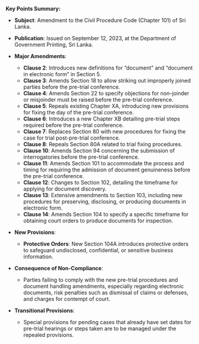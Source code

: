 **Key Points Summary:**

- **Subject**: Amendment to the Civil Procedure Code (Chapter 101) of Sri Lanka.
- **Publication**: Issued on September 12, 2023, at the Department of Government Printing, Sri Lanka.
- **Major Amendments**:
  - **Clause 2**: Introduces new definitions for “document” and “document in electronic form” in Section 5.
  - **Clause 3**: Amends Section 18 to allow striking out improperly joined parties before the pre-trial conference.
  - **Clause 4**: Amends Section 22 to specify objections for non-joinder or misjoinder must be raised before the pre-trial conference.
  - **Clause 5**: Repeals existing Chapter XA, introducing new provisions for fixing the day of the pre-trial conference.
  - **Clause 6**: Introduces a new Chapter XB detailing pre-trial steps required before the pre-trial conference.
  - **Clause 7**: Replaces Section 80 with new procedures for fixing the case for trial post-pre-trial conference.
  - **Clause 8**: Repeals Section 80A related to trial fixing procedures.
  - **Clause 10**: Amends Section 94 concerning the submission of interrogatories before the pre-trial conference.
  - **Clause 11**: Amends Section 101 to accommodate the process and timing for requiring the admission of document genuineness before the pre-trial conference.
  - **Clause 12**: Changes to Section 102, detailing the timeframe for applying for document discovery.
  - **Clause 13**: Extensive amendments to Section 103, including new procedures for preserving, disclosing, or producing documents in electronic form.
  - **Clause 14**: Amends Section 104 to specify a specific timeframe for obtaining court orders to produce documents for inspection.

- **New Provisions**:
  - **Protective Orders**: New Section 104A introduces protective orders to safeguard undisclosed, confidential, or sensitive business information.
  
- **Consequence of Non-Compliance**:
  - Parties failing to comply with the new pre-trial procedures and document handling amendments, especially regarding electronic documents, risk penalties such as dismissal of claims or defenses, and charges for contempt of court.

- **Transitional Provisions**:
  - Special provisions for pending cases that already have set dates for pre-trial hearings or steps taken are to be managed under the repealed provisions.

